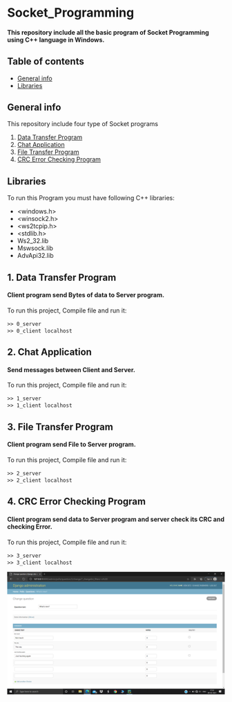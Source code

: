 # Socket_Programming  

#### This repository include all the basic program of Socket Programming using C++ language in Windows.

## Table of contents
* [General info](#general-info)
* [Libraries](#libraries)

## General info
This repository include four type of Socket programs 
1. [Data Transfer Program](#1.-data-transfer-program)
2. [Chat Application](#chat-application)
3. [File Transfer Program](#file-transfer-program)
4. [CRC Error Checking Program](#crc-error-checking-program)

## Libraries
To run this Program you must have following C++ libraries:
* <windows.h>
* <winsock2.h>
* <ws2tcpip.h>
* <stdlib.h>
* Ws2_32.lib
* Mswsock.lib
* AdvApi32.lib

## 1. Data Transfer Program
#### Client program send Bytes of data to Server program. 
To run this project, Compile file and run it:

```
>> 0_server
>> 0_client localhost
```

## 2. Chat Application
#### Send messages between Client and Server. 
To run this project, Compile file and run it:

```
>> 1_server
>> 1_client localhost
```

## 3. File Transfer Program
#### Client program send File to Server program. 
To run this project, Compile file and run it:

```
>> 2_server
>> 2_client localhost
```

## 4. CRC Error Checking Program
#### Client program send data to Server program and server check its CRC and checking Error. 
To run this project, Compile file and run it:

```
>> 3_server
>> 3_client localhost
```

 

![App image](https://github.com/anant0103/Django_Poll_Application/blob/master/image11.png)
